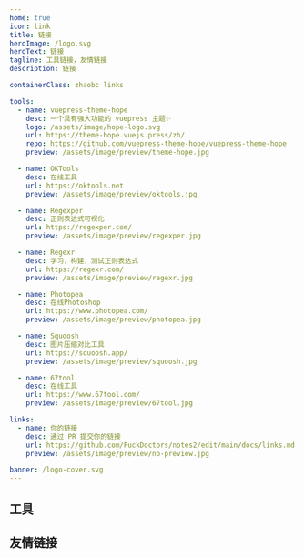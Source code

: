 ```yaml
---
home: true
icon: link
title: 链接
heroImage: /logo.svg
heroText: 链接
tagline: 工具链接，友情链接
description: 链接

containerClass: zhaobc links

tools:
  - name: vuepress-theme-hope
    desc: 一个具有强大功能的 vuepress 主题✨
    logo: /assets/image/hope-logo.svg
    url: https://theme-hope.vuejs.press/zh/
    repo: https://github.com/vuepress-theme-hope/vuepress-theme-hope
    preview: /assets/image/preview/theme-hope.jpg

  - name: OKTools
    desc: 在线工具
    url: https://oktools.net
    preview: /assets/image/preview/oktools.jpg

  - name: Regexper
    desc: 正则表达式可视化
    url: https://regexper.com/
    preview: /assets/image/preview/regexper.jpg

  - name: Regexr
    desc: 学习，构建，测试正则表达式
    url: https://regexr.com/
    preview: /assets/image/preview/regexr.jpg

  - name: Photopea
    desc: 在线Photoshop
    url: https://www.photopea.com/
    preview: /assets/image/preview/photopea.jpg

  - name: Squoosh
    desc: 图片压缩对比工具
    url: https://squoosh.app/
    preview: /assets/image/preview/squoosh.jpg

  - name: 67tool
    desc: 在线工具
    url: https://www.67tool.com/
    preview: /assets/image/preview/67tool.jpg

links:
  - name: 你的链接
    desc: 通过 PR 提交你的链接
    url: https://github.com/FuckDoctors/notes2/edit/main/docs/links.md
    preview: /assets/image/preview/no-preview.jpg

banner: /logo-cover.svg
---
```


## 工具

<SiteInfo
  v-for="item in $frontmatter.tools"
  :key="item.link"
  v-bind="item"
/>

## 友情链接

<SiteInfo
  v-for="item in $frontmatter.links"
  :key="item.link"
  v-bind="item"
/>
